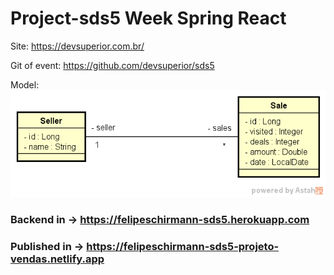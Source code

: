# Project-sds5 Week Spring React
Site: https://devsuperior.com.br/

Git of event: https://github.com/devsuperior/sds5

Model: 
<img src="https://raw.githubusercontent.com/felipeschirmann/DSVendas/main/assets/sds3-mc.png" alt="model"/>

### Backend in ->  https://felipeschirmann-sds5.herokuapp.com

### Published in -> https://felipeschirmann-sds5-projeto-vendas.netlify.app
